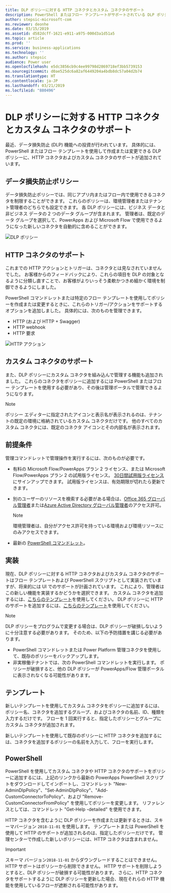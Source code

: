 ```yaml
---
title: DLP ポリシーに対する HTTP コネクタとカスタム コネクタのサポート
description: PowerShell またはフロー テンプレートがサポートされている DLP ポリシーに、HTTP コネクタおよびカスタム コネクタのサポートが追加されています。
author: stepsic-microsoft-com
ms.reviewer: deonhe
ms.date: 03/15/2019
ms.assetid: d582dcff-1621-e911-a975-000d3a1d51a5
ms.topic: article
ms.prod: ''
ms.service: business-applications
ms.technology: ''
ms.author: stepsic
audience: Power user
ms.openlocfilehash: e5dc3856cb9c4ee99798d2869718ef3bb5739153
ms.sourcegitcommit: d0ae525dc6a82af6449204a4bdb8dc57a04d2b74
ms.translationtype: HT
ms.contentlocale: ja-JP
ms.lasthandoff: 03/21/2019
ms.locfileid: "880496"
---
```

# <a name="http-and-custom-connector-support-for-dlp-policies"></a>DLP ポリシーに対する HTTP コネクタとカスタム コネクタのサポート




最近、データ損失防止 (DLP) 機能への投資が行われています。 具体的には、PowerShell またはフロー テンプレートを使用して作成または変更できる DLP ポリシーに、HTTP コネクタおよびカスタム コネクタのサポートが追加されています。

## <a name="data-loss-prevention-policies"></a>データ損失防止ポリシー

データ損失防止ポリシーでは、同じアプリ内またはフロー内で使用できるコネクタを制限することができます。 これらのポリシーは、環境管理者またはテナント管理者のどちらでも設定できます。 各 DLP ポリシーには、ビジネス データと非ビジネス データの 2 つのデータ グループが含まれます。 管理者は、既定のデータ グループを選択して、PowerApps および Microsoft Flow で使用できるようになった新しいコネクタを自動的に含めることができます。

![DLP ポリシー](media/http_custom_dlp_1.png "DLP ポリシー")

## <a name="http-connector-support"></a>HTTP コネクタのサポート

これまでの HTTP アクションとトリガーは、コネクタとは見なされていませんでした。 お客様からのフィードバックにより、これらの項目を DLP の対象となるように分類し直すことで、お客様がよりいっそう柔軟かつきめ細かく環境を制御できるようにしました。

PowerShell コマンドレットまたは特定のフロー テンプレートを使用してポリシーを作成または変更するときに、これらのトリガー/アクションをサポートするオプションを追加しました。 具体的には、次のものを管理できます。

- HTTP (および HTTP + Swagger)
- HTTP webhook
- HTTP 要求

![HTTP アクション](media/http_custom_dlp_2.png "HTTP アクション")

## <a name="custom-connector-support"></a>カスタム コネクタのサポート

また、DLP ポリシーにカスタム コネクタを組み込んで管理する機能も追加されました。 これらのコネクタをポリシーに追加するには PowerShell またはフロー テンプレートを使用する必要があり、その後は管理ポータルで管理できるようになります。

 > [!NOTE]
 > ポリシー エディターに指定されたアイコンと表示名が表示されるのは、テナントの既定の環境に格納されているカスタム コネクタだけです。 他のすべてのカスタム コネクタには、既定のコネクタ アイコンとその内部名が表示されます。

## <a name="prerequisites"></a>前提条件

管理コマンドレットで管理操作を実行するには、次のものが必要です。

- 有料の Microsoft Flow/PowerApps プラン 2 ライセンス、または Microsoft Flow/PowerApps プラン 2 の試用版ライセンス。 [30日間試用版ライセンス](http://web.powerapps.com/trial)にサインアップできます。 試用版ライセンスは、有効期限が切れたら更新できます。
- 別のユーザーのリソースを検索する必要がある場合は、[Office 365 グローバル管理者](https://support.office.com/article/assign-admin-roles-in-office-365-for-business-eac4d046-1afd-4f1a-85fc-8219c79e1504)または[Azure Active Directory グローバル管理者](https://docs.microsoft.com/azure/active-directory/active-directory-assign-admin-roles-azure-portal)のアクセス許可。
    > [!NOTE]
    > 環境管理者は、自分がアクセス許可を持っている環境および環境リソースにのみアクセスできます。

- 最新の [PowerShell コマンドレット](https://docs.microsoft.com/en-us/powerapps/administrator/powerapps-powershell)。

## <a name="implementation"></a>実装

現在、DLP ポリシーに対する HTTP コネクタおよびカスタム コネクタのサポートはフロー テンプレートおよび PowerShell スクリプトとして実装されていますが、将来的には UI でのサポートが計画されています。 これにより、管理者はこの新しい機能を実装するかどうかを選択できます。 カスタム コネクタを追加するには、[こちらのテンプレート](https://flow.microsoft.com/galleries/public/templates/ae9683086770420e902c043e5ed4b363/)を使用してください。 DLP ポリシーに HTTP のサポートを追加するには、[こちらのテンプレート](https://flow.microsoft.com/galleries/public/templates/834eb1366aa54335a5f979014a9e0477/)を使用してください。

 > [!NOTE]
 >  DLP ポリシーをプログラムで変更する場合は、DLP ポリシーが破損しないように十分注意する必要があります。 そのため、以下の予防措置を講じる必要があります。
 > - PowerShell コマンドレットまたは Power Platform 管理コネクタを使用して、既存のポリシーをバックアップします。
 > - 非実稼働テナントでは、次の PowerShell コマンドレットを実行します。 ポリシーが破損すると、他の DLP ポリシーが PowerApps/Flow 管理ポータルに表示されなくなる可能性があります。

## <a name="templates"></a>テンプレート

新しいテンプレートを使用してカスタム コネクタをポリシーに追加するには、ポリシー名、コネクタを追加するグループ、およびコネクタの名前、ID、種類を入力するだけです。 フローを 1 回実行すると、指定したポリシーとグループにカスタム コネクタが追加されます。

新しいテンプレートを使用して既存のポリシーに HTTP コネクタを追加するには、コネクタを追加するポリシーの名前を入力して、フローを実行します。

## <a name="powershell"></a>PowerShell

PowerShell を使用してカスタム コネクタや HTTP コネクタのサポートをポリシーに追加するには、上記のリンクから最新の PowerApps PowerShell スクリプトをダウンロードしてインポートし、コマンドレット "New-AdminDlpPolicy"、"Set-AdminDlpPolicy"、"Add-CustomConnectorToPolicy"、および "Remove-CustomConnectorFromPolicy" を使用してポリシーを変更します。 リファレンスとしては、コマンドレット "Get-Help <cmdlet name> -detailed" を使用できます。

HTTP コネクタを含むように DLP ポリシーを作成または更新するときは、スキーマバージョン `2018-11-01` を使用します。 テンプレートまたは PowerShell を使用して HTTP のサポートが追加されるのは、指定したポリシーだけです。 管理センターで作成した新しいポリシーには、HTTP コネクタは含まれません。

> [!IMPORTANT]
> スキーマ バージョン`2018-11-01` からダウングレードすることはできません。 HTTP サポートはポリシーから削除できません。 HTTP サポートを削除しようとすると、DLP ポリシーが破損する可能性があります。 さらに、HTTP コネクタをサポートするように DLP ポリシーを更新した場合、現在それらの HTTP 機能を使用しているフローが遮断される可能性があります。